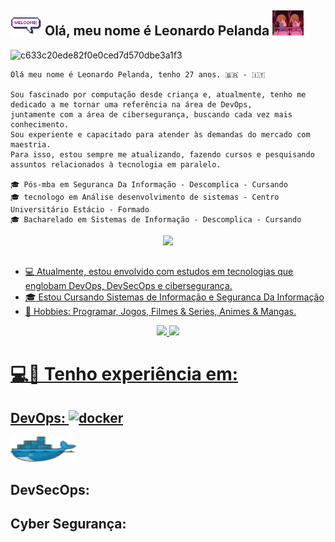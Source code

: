 ## <a target="_blank" rel="noopener noreferrer" href="/assets//welcomeglitch.gif"><img src="/assets//welcomeglitch.gif" width="50px" style="max-width: 100%;"></a> Olá, meu nome é Leonardo Pelanda <img height="40" src="/assets/OshiNoKo.gif"/>

![c633c20ede82f0e0ced7d570dbe3a1f3](https://user-images.githubusercontent.com/70382532/138322189-2db8df52-9dcb-40a0-88a8-c365466bd33d.gif)

```
Olá meu nome é Leonardo Pelanda, tenho 27 anos. 🇧🇷 - 🇮🇹

Sou fascinado por computação desde criança e, atualmente, tenho me dedicado a me tornar uma referência na área de DevOps,
juntamente com a área de cibersegurança, buscando cada vez mais conhecimento.
Sou experiente e capacitado para atender às demandas do mercado com maestria.
Para isso, estou sempre me atualizando, fazendo cursos e pesquisando assuntos relacionados à tecnologia em paralelo.

🎓 Pós-mba em Seguranca Da Informação - Descomplica - Cursando
🎓 tecnologo em Análise desenvolvimento de sistemas - Centro Universitário Estácio - Formado
🎓 Bacharelado em Sistemas de Informação - Descomplica - Cursando
```

<div align="center">
  <a href="https://www.linkedin.com/in/leonardoapelanda/" target="_blank">
    <img src="https://img.shields.io/badge/-LinkedIn-%230077B5?style=for-the-badge&logo=linkedin&logoColor=white" target="_blank">
</div>
    
##
    
- :computer: Atualmente, estou envolvido com estudos em tecnologias que englobam DevOps, DevSecOps e cibersegurança.
- :mortar_board: Estou Cursando Sistemas de Informação e Seguranca Da Informação
- 🔎 Hobbies: Programar, Jogos, Filmes & Series, Animes & Mangas.

<div align="center">
  <img height="180em" src="https://github-readme-stats-wheat-two-53.vercel.app/api/top-langs/?username=Leonardo-009&theme=neon&hide_border=false&include_all_commits=false&count_private=false&layout=compact"/>
  <img height="180em" src="https://github-readme-stats-wheat-two-53.vercel.app/api?username=Leonardo-009&theme=neon&hide_border=false&include_all_commits=false&count_private=false"/>
</div>

##

 # 💻💼 Tenho experiência em:

## DevOps: <a href="https://www.docker.com/" title="docker"><img src="https://github.com/get-icon/geticon/raw/master/icons/docker-icon.svg" alt="docker" width="21px" height="21px"></a>
<img title="Docker" alt="Docker" src="/assets/docker.png" width="105" height="40" />

## DevSecOps: 

## Cyber Segurança:
